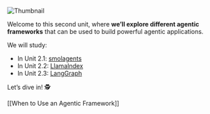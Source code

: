 ![Thumbnail](https://huggingface.co/datasets/agents-course/course-images/resolve/main/en/unit2/thumbnail.jpg)

Welcome to this second unit, where **we’ll explore different agentic frameworks** that can be used to build powerful agentic applications.

We will study:

- In Unit 2.1: [smolagents](https://huggingface.co/docs/smolagents/en/index)
- In Unit 2.2: [LlamaIndex](https://www.llamaindex.ai/)
- In Unit 2.3: [LangGraph](https://www.langchain.com/langgraph)

Let’s dive in! 🕵

[[When to Use an Agentic Framework]]
